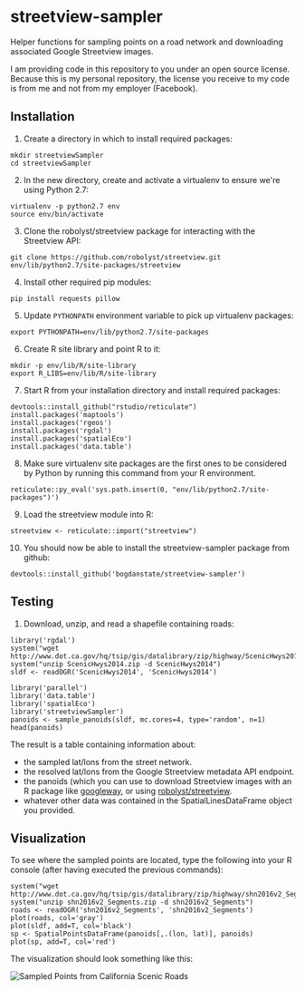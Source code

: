 # streetview-sampler
Helper functions for sampling points on a road network and downloading associated Google Streetview images.

I am providing code in this repository to you under an open source license. Because this is my personal repository, the license you receive to my code is from me and not from my employer (Facebook).

## Installation

1. Create a directory in which to install required packages:
```
mkdir streetviewSampler
cd streetviewSampler
```

2. In the new directory, create and activate a virtualenv to ensure we're using Python 2.7:
```
virtualenv -p python2.7 env
source env/bin/activate
```

3. Clone the robolyst/streetview package for interacting with the Streetview API:
```
git clone https://github.com/robolyst/streetview.git env/lib/python2.7/site-packages/streetview
```

4. Install other required pip modules:
```
pip install requests pillow
```

5. Update `PYTHONPATH` environment variable to pick up virtualenv packages:
```
export PYTHONPATH=env/lib/python2.7/site-packages
```

6. Create R site library and point R to it:
```
mkdir -p env/lib/R/site-library
export R_LIBS=env/lib/R/site-library
```

7. Start R from your installation directory and install required packages:
```
devtools::install_github("rstudio/reticulate")
install.packages('maptools')
install.packages('rgeos')
install.packages('rgdal')
install.packages('spatialEco')
install.packages('data.table')
```

8. Make sure virtualenv site packages are the first ones to be considered by Python by running this command from your R environment.
```
reticulate::py_eval('sys.path.insert(0, "env/lib/python2.7/site-packages")')
```

9. Load the streetview module into R:
```
streetview <- reticulate::import("streetview")
```

10. You should now be able to install the streetview-sampler package from github:
```
devtools::install_github('bogdanstate/streetview-sampler')
```

## Testing

1. Download, unzip, and read a shapefile containing roads:
```
library('rgdal')
system("wget http://www.dot.ca.gov/hq/tsip/gis/datalibrary/zip/highway/ScenicHwys2014.zip")
system("unzip ScenicHwys2014.zip -d ScenicHwys2014")
sldf <- readOGR('ScenicHwys2014', 'ScenicHwys2014')

library('parallel')
library('data.table')
library('spatialEco')
library('streetviewSampler')
panoids <- sample_panoids(sldf, mc.cores=4, type='random', n=1)
head(panoids)
```

The result is a table containing information about:
- the sampled lat/lons from the street network.
- the resolved lat/lons from the Google Streetview metadata API endpoint.
- the panoids (which you can use to download Streetview images with an R package like [googleway](https://cran.r-project.org/web/packages/googleway/index.html), or using [robolyst/streetview](https://github.com/robolyst/streetview).
- whatever other data was contained in the SpatialLinesDataFrame object you provided.

## Visualization

To see where the sampled points are located, type the following into your R console (after having executed the previous commands):

```
system("wget http://www.dot.ca.gov/hq/tsip/gis/datalibrary/zip/highway/shn2016v2_Segments.zip")
system("unzip shn2016v2_Segments.zip -d shn2016v2_Segments")
roads <- readOGR('shn2016v2_Segments', 'shn2016v2_Segments')
plot(roads, col='gray')
plot(sldf, add=T, col='black')
sp <- SpatialPointsDataFrame(panoids[,.(lon, lat)], panoids)
plot(sp, add=T, col='red')
```

The visualization should look something like this:

![Sampled Points from California Scenic Roads](https://github.com/bogdanstate/streetview-sampler/blob/master/cal_scenic.png)
